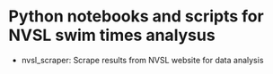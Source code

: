 # Python notebooks and scripts for NVSL swim times analysus
* nvsl_scraper: Scrape results from NVSL website for data analysis
